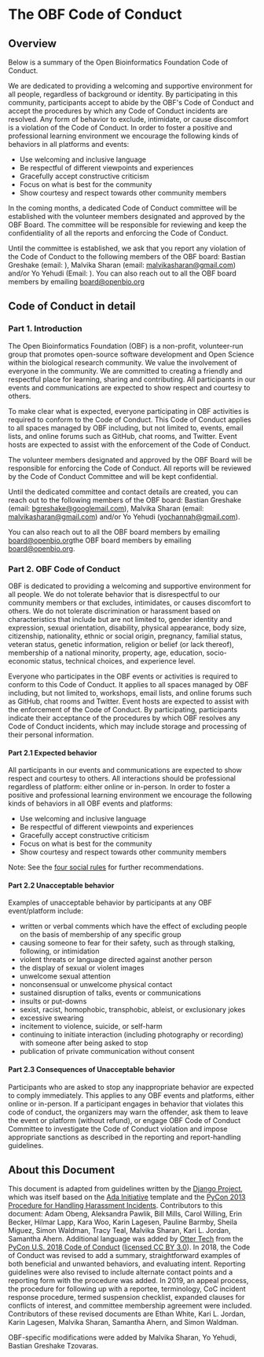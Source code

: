 # The OBF Code of Conduct

## Overview

Below is a summary of the Open Bioinformatics Foundation Code of Conduct. 

We are dedicated to providing a welcoming and supportive environment for all people, regardless of background or identity. By participating in this community, participants accept to abide by the OBF's Code of Conduct and accept the procedures by which any Code of Conduct incidents are resolved. Any form of behavior to exclude, intimidate, or cause discomfort is a violation of the Code of Conduct. In order to foster a positive and professional learning environment we encourage the following kinds of behaviors in all platforms and events:

* Use welcoming and inclusive language
* Be respectful of different viewpoints and experiences
* Gracefully accept constructive criticism
* Focus on what is best for the community
* Show courtesy and respect towards other community members

In the coming months, a dedicated Code of Conduct committee will be established with the volunteer members designated and approved by the OBF Board.
The committee will be responsible for reviewing and keep the confidentiality of all the reports and enforcing the Code of Conduct.

Until the committee is established, we ask that you report any violation of the Code of Conduct to the following members of the OBF board: Bastian Greshake (email: ), Malvika Sharan (email: malvikasharan@gmail.com) and/or Yo Yehudi (Email: ). You can also reach out to all the OBF board members by emailing [board@openbio.org](mailto:board@openbio.org)

## Code of Conduct in detail

### Part 1. Introduction 

The Open Bioinformatics Foundation (OBF) is a non-profit, volunteer-run group that promotes open-source software development and Open Science within the biological research community. We value the involvement of everyone in the community. We are committed to creating a friendly and respectful place for learning, sharing and contributing. All participants in our events and communications are expected to show respect and courtesy to others.

To make clear what is expected, everyone participating in OBF activities is required to conform to the Code of Conduct. This Code of Conduct applies to all spaces managed by OBF including, but not limited to, events, email lists, and online forums such as GitHub, chat rooms, and Twitter. Event hosts are expected to assist with the enforcement of the Code of Conduct.  

The volunteer members designated and approved by the OBF Board will be responsible for enforcing the Code of Conduct.
All reports will be reviewed by the Code of Conduct Committee and will be kept confidential.

Until the dedicated committee and contact details are created, you can reach out to the following members of the OBF board: Bastian Greshake (email: bgreshake@googlemail.com), Malvika Sharan (email: malvikasharan@gmail.com) and/or Yo Yehudi (yochannah@gmail.com).

You can also reach out to all the OBF board members by emailing [board@openbio.org](mailto:board@openbio.org)the OBF board members by emailing [board@openbio.org](mailto:board@openbio.org).
 
### Part 2. OBF Code of Conduct

OBF is dedicated to providing a welcoming and supportive environment for all people. We do not tolerate behavior that is disrespectful to our community members or that excludes, intimidates, or causes discomfort to others. We do not tolerate discrimination or harassment based on characteristics that include but are not limited to, gender identity and expression, sexual orientation, disability, physical appearance, body size, citizenship, nationality, ethnic or social origin, pregnancy, familial status, veteran status, genetic information, religion or belief (or lack thereof), membership of a national minority, property, age, education, socio-economic status, technical choices, and experience level. 

Everyone who participates in the OBF events or activities is required to conform to this Code of Conduct. It applies to all spaces managed by OBF including, but not limited to, workshops, email lists, and online forums such as GitHub, chat rooms and Twitter. Event hosts are expected to assist with the enforcement of the Code of Conduct. By participating, participants indicate their acceptance of the procedures by which OBF resolves any Code of Conduct incidents, which may include storage and processing of their personal information. 

#### Part 2.1 Expected behavior

All participants in our events and communications are expected to show respect and courtesy to others. All interactions should be professional regardless of platform: either online or in-person. In order to foster a positive and professional learning environment we encourage the following kinds of behaviors in all OBF events and platforms:

* Use welcoming and inclusive language
* Be respectful of different viewpoints and experiences
* Gracefully accept constructive criticism
* Focus on what is best for the community
* Show courtesy and respect towards other community members

Note: See the [four social rules](https://www.recurse.com/manual#sub-sec-social-rules) for further recommendations.

#### Part 2.2 Unacceptable behavior

Examples of unacceptable behavior by participants at any OBF event/platform include:

- written or verbal comments which have the effect of excluding people on the basis of membership of any specific group  
- causing someone to fear for their safety, such as through stalking, following, or intimidation  
- violent threats or language directed against another person
- the display of sexual or violent images  
- unwelcome sexual attention  
- nonconsensual or unwelcome physical contact  
- sustained disruption of talks, events or communications
- insults or put-downs  
- sexist, racist, homophobic, transphobic, ableist, or exclusionary jokes
- excessive swearing
- incitement to violence, suicide, or self-harm  
- continuing to initiate interaction (including photography or recording) with someone after being asked to stop  
- publication of private communication without consent  

#### Part 2.3 Consequences of Unacceptable behavior

Participants who are asked to stop any inappropriate behavior are expected to comply immediately. This applies to any OBF events and platforms, either online or in-person. If a participant engages in behavior that violates this code of conduct, the organizers may warn the offender, ask them to leave the event or platform (without refund), or engage OBF Code of Conduct Committee to investigate the Code of Conduct violation and impose appropriate sanctions as described in the reporting and report-handling guidelines.

## About this Document

This document is adapted from guidelines written by the [Django Project](https://www.djangoproject.com/conduct/enforcement-manual/), which was itself based on the [Ada Initiative](http://geekfeminism.wikia.com/wiki/Conference_anti-harassment/Responding_to_reports) template and the [PyCon 2013 Procedure for Handling Harassment Incidents](https://us.pycon.org/2013/about/code-of-conduct/harassment-incidents/). Contributors to this document: Adam Obeng, Aleksandra Pawlik, Bill Mills, Carol Willing, Erin Becker, Hilmar Lapp, Kara Woo, Karin Lagesen, Pauline Barmby, Sheila Miguez, Simon Waldman, Tracy Teal, Malvika Sharan, Kari L. Jordan, Samantha Ahern. Additional language was added by [Otter Tech](https://otter.technology) from the [PyCon U.S. 2018 Code of Conduct](https://us.pycon.org/2018/about/code-of-conduct/) ([licensed CC BY 3.0](http://creativecommons.org/licenses/by/3.0/)).
In 2018, the Code of Conduct was revised to add a summary, straightforward examples of both beneficial and unwanted behaviors, and evaluating intent. Reporting guidelines were also revised to include alternate contact points and a reporting form with the procedure was added. In 2019, an appeal process, the procedure for following up with a reportee, terminology, CoC incident response procedure, termed suspension checklist, expanded clauses for conflicts of interest, and committee membership agreement were included. Contributors of these revised documents are Ethan White, Kari L. Jordan, Karin Lagesen, Malvika Sharan, Samantha Ahern, and Simon Waldman.

OBF-specific modifications were added by Malvika Sharan, Yo Yehudi, Bastian Greshake Tzovaras.
